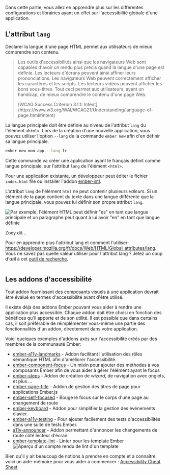 Dans cette partie, vous allez en apprendre plus sur les différentes configurations et librairies ayant un effet sur l'accessibilité globale d'une application.

## L'attribut `lang`

Déclarer la langue d'une page HTML permet aux utilisateurs de mieux comprendre son contenu.

> Les outils d'accessibilités ainsi que les navigateurs Web sont capables d'avoir un rendu plus précis quand la langue d'une page est définie. Les lecteurs d'écrans peuvent ainsi affiner leurs prononciations. Les navigateurs Web peuvent correctement afficher les caractères et les scripts. Les lecteurs vidéos peuvent afficher les bons sous-titres. Tout ceci permet aux utilisateurs, ayant un handicap, de mieux comprendre le contenu d'une page Web.
> <!-- spell ignore -->[WCAG Success Criterion 3.1.1: Intent](https://www.w3.org/WAI/WCAG21/Understanding/language-of-page.html#intent)

La langue principale doit être définie au niveau de l'attribut `lang` du l'élément `<html>`. Lors de la création d'une nouvelle application, vous pouvez utiliser l'option `--lang` de la commande `ember new` afin d'en définir sa langue principale.

```bash
ember new mon-app --lang fr
```

Cette commande va créer une application ayant le français définit comme langue principale, sur l'attribut `lang` de l'élément `<html>`.

Pour une application existante, un développeur peut éditer le fichier `index.html` file ou installer l'addon [ember-intl](https://github.com/ember-intl/ember-intl).

L'attribut `lang` de l'élément `html` ne peut contenir plusieurs _valeurs_. Si un élément de la page contient du texte dans une langue différente que la langue principale, vous pouvez lui définir son propre attribut `lang`.

![Par exemple, l'élément HTML peut définir "es" en tant que langue principale et un paragraphe peut quant à lui avoir "en" en tant que langue définie](/images/accessibility/application-considerations/lang.png)

<div class="cta">
  <div class="cta-note">
    <div class="cta-note-body">
      <div class="cta-note-heading">Zoey dit...</div>
      <div class="cta-note-message">
        <p>
        Pour en apprendre plus l'attribut lang et comment l'utiliser: <a href="https://developer.mozilla.org/fr/docs/Web/HTML/Global_attributes/lang">https://developer.mozilla.org/fr/docs/Web/HTML/Global_attributes/lang</a>. Vous ne savez pas quelle valeur utiliser pour l'attribut lang ? Jetez un coup d'œil à cet <a href="https://r12a.github.io/app-subtags/">outil de recherche</a>.
        </p>
      </div>
    </div>
    <img src="/images/mascots/zoey.png" role="presentation" alt="">
  </div>
</div>

## Les addons d'accessibilité

Tout addon fournissant des composants visuels à une application devrait être évalué en termes d'accessibilité avant d'être utilisé.

Il existe déjà des addons Ember pouvant vous aider à rendre une application plus accessible.
Chaque addon doit être choisi en fonction des bénéfices qu'il apporte et de son utilité. Il est possible que dans certains cas, il soit préférable de réimplémenter vous-même une partie des fonctionnalités d'un addon, directement dans votre application.

Voici quelques exemples d'addons axés sur l'accessibilité créés par des membres de la communauté Ember:

- [ember-a11y-landmarks](https://github.com/ember-a11y/ember-a11y-landmarks) - Addon facilitant l'utilisation des rôles sémantique HTML afin d'améliorer l'accessibilité.
- [ember-component-focus](https://github.com/ember-a11y/ember-component-focus) - Un mixin pour ajouter des méthodes à vos composants Ember afin de vous aider à gérer l'élément ayant le focus
- [ember-steps](https://github.com/rwjblue/ember-steps) - Addon de création de _wizard_, de navigation avec onglets, et plus ...
- [ember-page-title](https://github.com/tim-evans/ember-page-title) - Addon de gestion des titres de page pour applications Ember.js
- [ember-self-focused](https://github.com/linkedin/self-focused/tree/master/packages/ember-self-focused) - Bouge le focus sur le corps d'une page au changement de route
- [ember-keyboard](https://github.com/patience-tema-baron/ember-keyboard) - Addon pour simplifier la gestion des événements clavier.
- [ember-a11y-testing](https://github.com/ember-a11y/ember-a11y-testing) - Pour ajouter facilement des tests d'accessibilités dans une suite de tests Ember.
- [a11y-announcer](https://github.com/ember-a11y/a11y-announcer) - Addon permettant d'annoncer les changements de route côté lecteur d'écran.
- [ember-template-lint](https://github.com/ember-template-lint/ember-template-lint) - Linter pour les template Ember
  ![Aperçu d'un compte rendu de lint d'un template](/images/accessibility/application-considerations/template-lint.png)

<!-- spell ignore -->
Bien qu'il y ait beaucoup de notions à prendre en compte et à connaître, voici un aide-mémoire pour vous aider à commencer : [Accessibility Cheat Sheet](https://moritzgiessmann.de/accessibility-cheatsheet/)
